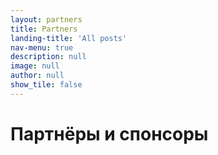 ```yaml
---
layout: partners
title: Partners
landing-title: 'All posts'
nav-menu: true
description: null
image: null
author: null
show_tile: false
---
```


<h1>Партнёры и спонсоры</h1>
